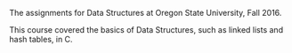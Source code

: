 The assignments for Data Structures at Oregon State University, Fall 2016.

This course covered the basics of Data Structures, such as linked lists and hash tables, in C.
